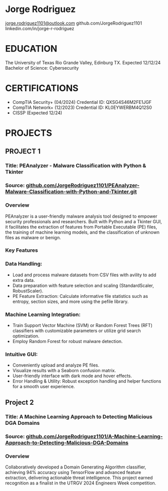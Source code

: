 
# Jorge Rodriguez
jorge.rodriguez1101@outlook.com
github.com/JorgeRodriguez1101
linkedin.com/in/jorge-r-rodriguez

# EDUCATION
The University of Texas Rio Grande Valley, Edinburg TX.	Expected 12/12/24
Bachelor of Science: Cybersecurity

# CERTIFICATIONS
* CompTIA Security+ (04/2024) Credential ID: QXSG4S46M2FE1JGF
* CompTIA Network+ (12/2023) Credential ID: KL0EYWERBM4Q12S0
* CISSP (Expected 12/24)

# PROJECTS
## PROJECT 1
### Title: PEAnalyzer - Malware Classification with Python & Tkinter
### Source: [github.com/JorgeRodriguez1101/PEAnalyzer-Malware-Classification-with-Python-and-Tkinter.git](https://github.com/JorgeRodriguez1101/PEAnalyzer-Malware-Classification-with-Python-and-Tkinter.git)

### Overview

PEAnalyzer is a user-friendly malware analysis tool designed to empower security professionals and researchers.  Built with Python and a Tkinter GUI, it facilitates the extraction of features from Portable Executable (PE) files, the training of machine learning models, and the classification of unknown files as malware or benign.

### Key Features

### Data Handling:
* Load and process malware datasets from CSV files with avility to add extra data.
* Data preparation with feature selection and scaling (StandardScaler, RobustScaler).
* PE Feature Extraction: Calculate informative file statistics such as entropy, section sizes, and more using the pefile library.
  
### Machine Learning Integration:
* Train Support Vector Machine (SVM) or Random Forest Trees (RFT) classifiers with customizable parameters or utilize grid search optimization.
* Employ Random Forest for robust malware detection.
  
### Intuitive GUI:
* Conveniently upload and analyze PE files.
* Visualize results with a Seaborn confusion matrix.
* User-friendly interface with dark mode and hover effects.
* Error Handling & Utility: Robust exception handling and helper functions for a smooth user experience.

## Project 2
### Title: A Machine Learning Approach to Detecting Malicious DGA Domains
### Source: [github.com/JorgeRodriguez1101/A-Machine-Learning-Approach-to-Detecting-Malicious-DGA-Domains](https://github.com/JorgeRodriguez1101/A-Machine-Learning-Approach-to-Detecting-Malicious-DGA-Domains)

### Overview
Collaboratively developed a Domain Generating Algorithm classifier, achieving 94% accuracy using TensorFlow and advanced feature extraction, delivering actionable threat intelligence. This project earned recognition as a finalist in the UTRGV 2024 Engineers Week competition.

